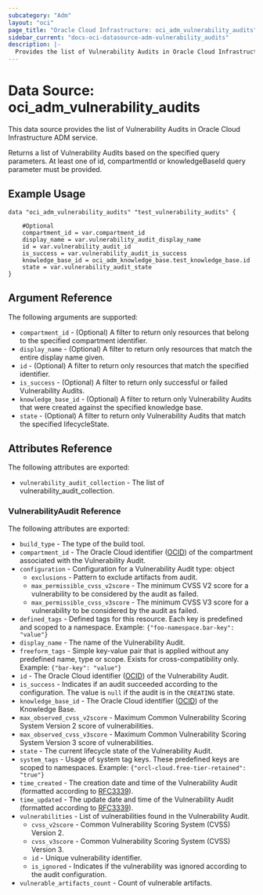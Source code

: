 ```yaml
---
subcategory: "Adm"
layout: "oci"
page_title: "Oracle Cloud Infrastructure: oci_adm_vulnerability_audits"
sidebar_current: "docs-oci-datasource-adm-vulnerability_audits"
description: |-
  Provides the list of Vulnerability Audits in Oracle Cloud Infrastructure ADM service
---
```


# Data Source: oci_adm_vulnerability_audits
This data source provides the list of Vulnerability Audits in Oracle Cloud Infrastructure ADM service.

Returns a list of Vulnerability Audits based on the specified query parameters.
At least one of id, compartmentId or knowledgeBaseId query parameter must be provided.


## Example Usage

```hcl
data "oci_adm_vulnerability_audits" "test_vulnerability_audits" {

	#Optional
	compartment_id = var.compartment_id
	display_name = var.vulnerability_audit_display_name
	id = var.vulnerability_audit_id
	is_success = var.vulnerability_audit_is_success
	knowledge_base_id = oci_adm_knowledge_base.test_knowledge_base.id
	state = var.vulnerability_audit_state
}
```

## Argument Reference

The following arguments are supported:

* `compartment_id` - (Optional) A filter to return only resources that belong to the specified compartment identifier.
* `display_name` - (Optional) A filter to return only resources that match the entire display name given.
* `id` - (Optional) A filter to return only resources that match the specified identifier.
* `is_success` - (Optional) A filter to return only successful or failed Vulnerability Audits.
* `knowledge_base_id` - (Optional) A filter to return only Vulnerability Audits that were created against the specified knowledge base.
* `state` - (Optional) A filter to return only Vulnerability Audits that match the specified lifecycleState.


## Attributes Reference

The following attributes are exported:

* `vulnerability_audit_collection` - The list of vulnerability_audit_collection.

### VulnerabilityAudit Reference

The following attributes are exported:

* `build_type` - The type of the build tool.
* `compartment_id` - The Oracle Cloud identifier ([OCID](https://docs.cloud.oracle.com/iaas/Content/General/Concepts/identifiers.htm)) of the compartment associated with the Vulnerability Audit.
* `configuration` - Configuration for a Vulnerability Audit type: object 
	* `exclusions` - Pattern to exclude artifacts from audit.
	* `max_permissible_cvss_v2score` - The minimum CVSS V2 score for a vulnerability to be considered by the audit as failed.
	* `max_permissible_cvss_v3score` - The minimum CVSS V3 score for a vulnerability to be considered by the audit as failed.
* `defined_tags` - Defined tags for this resource. Each key is predefined and scoped to a namespace. Example: `{"foo-namespace.bar-key": "value"}` 
* `display_name` - The name of the Vulnerability Audit.
* `freeform_tags` - Simple key-value pair that is applied without any predefined name, type or scope. Exists for cross-compatibility only. Example: `{"bar-key": "value"}` 
* `id` - The Oracle Cloud identifier ([OCID](https://docs.cloud.oracle.com/iaas/Content/General/Concepts/identifiers.htm)) of the Vulnerability Audit.
* `is_success` - Indicates if an audit succeeded according to the configuration. The value is `null` if the audit is in the `CREATING` state.
* `knowledge_base_id` - The Oracle Cloud identifier ([OCID](https://docs.cloud.oracle.com/iaas/Content/General/Concepts/identifiers.htm)) of the Knowledge Base.
* `max_observed_cvss_v2score` - Maximum Common Vulnerability Scoring System Version 2 score of vulnerabilities.
* `max_observed_cvss_v3score` - Maximum Common Vulnerability Scoring System Version 3 score of vulnerabilities.
* `state` - The current lifecycle state of the Vulnerability Audit.
* `system_tags` - Usage of system tag keys. These predefined keys are scoped to namespaces. Example: `{"orcl-cloud.free-tier-retained": "true"}` 
* `time_created` - The creation date and time of the Vulnerability Audit (formatted according to [RFC3339](https://datatracker.ietf.org/doc/html/rfc3339)).
* `time_updated` - The update date and time of the Vulnerability Audit (formatted according to [RFC3339](https://datatracker.ietf.org/doc/html/rfc3339)).
* `vulnerabilities` - List of vulnerabilities found in the Vulnerability Audit.
	* `cvss_v2score` - Common Vulnerability Scoring System (CVSS) Version 2.
	* `cvss_v3score` - Common Vulnerability Scoring System (CVSS) Version 3.
	* `id` - Unique vulnerability identifier.
	* `is_ignored` - Indicates if the vulnerability was ignored according to the audit configuration.
* `vulnerable_artifacts_count` - Count of vulnerable artifacts.


